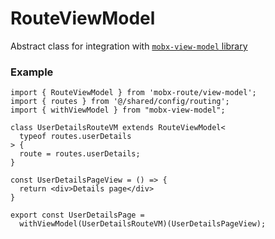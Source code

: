 # RouteViewModel

Abstract class for integration with [`mobx-view-model` library](https://js2me.github.io/mobx-view-model)  

### Example

```tsx
import { RouteViewModel } from 'mobx-route/view-model';
import { routes } from '@/shared/config/routing';
import { withViewModel } from "mobx-view-model";

class UserDetailsRouteVM extends RouteViewModel<
  typeof routes.userDetails
> {
  route = routes.userDetails;
}

const UserDetailsPageView = () => {
  return <div>Details page</div>
}

export const UserDetailsPage =
  withViewModel(UserDetailsRouteVM)(UserDetailsPageView);
```
